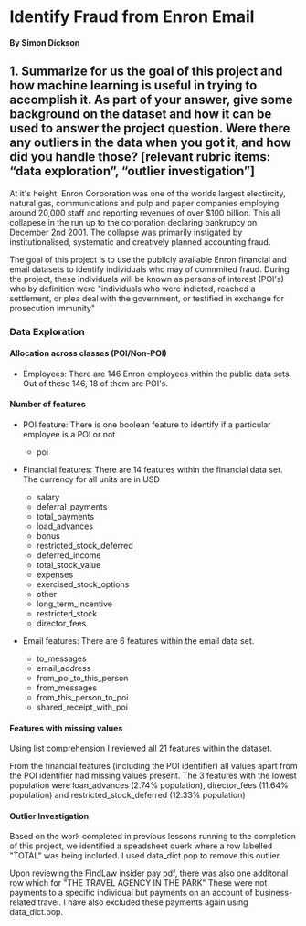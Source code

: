# Identify Fraud from Enron Email

#### By Simon Dickson

## 1. Summarize for us the goal of this project and how machine learning is useful in trying to accomplish it. As part of your answer, give some background on the dataset and how it can be used to answer the project question. Were there any outliers in the data when you got it, and how did you handle those?  [relevant rubric items: “data exploration”, “outlier investigation”]

At it's height, Enron Corporation was one of the worlds largest electircity, natural gas, communications and pulp and paper companies employing around 20,000 staff and reporting revenues of over $100 billion. This all collapese in the run up to the corporation declaring bankrupcy on December 2nd 2001. The collapse was primarily instigated by institutionalised, systematic and creatively planned accounting fraud.

The goal of this project is to use the publicly available Enron financial and email datasets to identify individuals who may of comnmited fraud. During the project, these individuals will be known as persons of interest (POI's) who by definition were "individuals who were indicted, reached a settlement, or plea deal with the government, or testified in exchange for prosecution immunity"

### Data Exploration

#### Allocation across classes (POI/Non-POI)

- Employees: There are 146 Enron employees within the public data sets. Out of these 146, 18 of them are POI's.

#### Number of features

- POI feature: There is one boolean feature to identify if a particular employee is a POI or not
  - poi
- Financial features: There are 14 features within the financial data set. The currency for all units are in USD
  - salary
  - deferral_payments
  - total_payments
  - load_advances
  - bonus
  - restricted_stock_deferred
  - deferred_income
  - total_stock_value
  - expenses
  - exercised_stock_options
  - other
  - long_term_incentive
  - restricted_stock
  - director_fees
  
- Email features: There are 6 features within the email data set.
  - to_messages
  - email_address
  - from_poi_to_this_person
  - from_messages
  - from_this_person_to_poi
  - shared_receipt_with_poi

#### Features with missing values

Using list comprehension I reviewed all 21 features within the dataset.

From the financial features (including the POI identifier) all values apart from the POI identifier had missing values present. The 3 features with the lowest population were loan_advances (2.74% population), director_fees (11.64% population) and restricted_stock_deferred (12.33% population) 

#### Outlier Investigation

Based on the work completed in previous lessons running to the completion of this project, we identified a speadsheet querk where a row labelled "TOTAL" was being included. I used data_dict.pop to remove this outlier. 

Upon reviewing the FindLaw insider pay pdf, there was also one additonal row which for "THE TRAVEL AGENCY IN THE PARK" These were not payments to a specific individual but payments on an account of business-related travel. I have also excluded these payments again using data_dict.pop.
